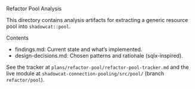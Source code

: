 Refactor Pool Analysis

This directory contains analysis artifacts for extracting a generic resource pool into `shadowcat::pool`.

Contents
- findings.md: Current state and what’s implemented.
- design-decisions.md: Chosen patterns and rationale (sqlx-inspired).

See the tracker at `plans/refactor-pool/refactor-pool-tracker.md` and the live module at `shadowcat-connection-pooling/src/pool/` (branch `refactor/pool`).


